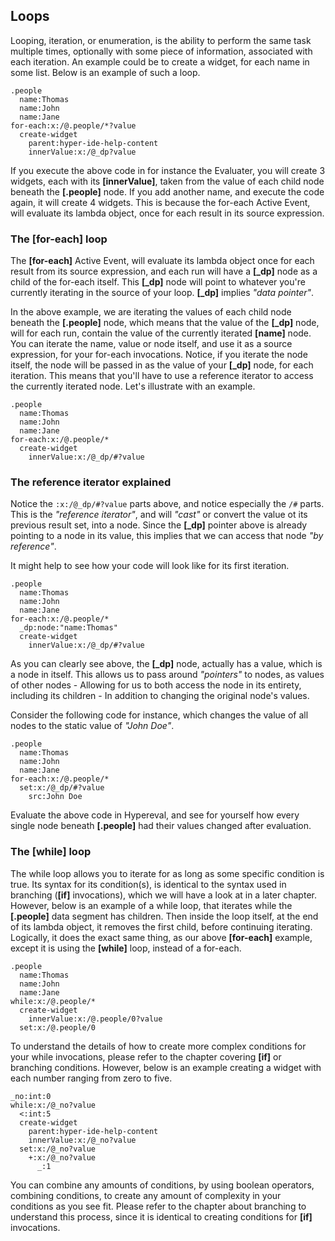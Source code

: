 ## Loops

Looping, iteration, or enumeration, is the ability to perform the same task multiple times, optionally with some piece of information, 
associated with each iteration. An example could be to create a widget, for each name in some list. Below is an example of such a loop.

```hyperlambda-snippet
.people
  name:Thomas
  name:John
  name:Jane
for-each:x:/@.people/*?value
  create-widget
    parent:hyper-ide-help-content
    innerValue:x:/@_dp?value
```

If you execute the above code in for instance the Evaluater, you will create 3 widgets, each with its **[innerValue]**, taken from 
the value of each child node beneath the **[.people]** node. If you add another name, and execute the code again, it will create 4 
widgets. This is because the for-each Active Event, will evaluate its lambda object, once for each result in its source 
expression.

### The [for-each] loop

The **[for-each]** Active Event, will evaluate its lambda object once for each result from its source expression, and each run 
will have a **[\_dp]** node as a child of the for-each itself. This **[\_dp]** node will point to whatever you're currently 
iterating in the source of your loop. **[\_dp]** implies *"data pointer"*.

In the above example, we are iterating the values of each child node beneath the **[.people]** node, which means that the 
value of the **[\_dp]** node, will for each run, contain the value of the currently iterated **[name]** node. You can iterate 
the name, value or node itself, and use it as a source expression, for your for-each invocations. Notice, if you iterate 
the node itself, the node will be passed in as the value of your **[\_dp]** node, for each iteration. This means that you'll 
have to use a reference iterator to access the currently iterated node. Let's illustrate with an example.

```hyperlambda
.people
  name:Thomas
  name:John
  name:Jane
for-each:x:/@.people/*
  create-widget
    innerValue:x:/@_dp/#?value
```

### The reference iterator explained

Notice the `:x:/@_dp/#?value` parts above, and notice especially the `/#` parts. This is the _"reference iterator"_, and will
_"cast"_ or convert the value ot its previous result set, into a node. Since the **[\_dp]** pointer above is already pointing
to a node in its value, this implies that we can access that node _"by reference"_.

It might help to see how your code will look like for its first iteration.

```hyperlambda
.people
  name:Thomas
  name:John
  name:Jane
for-each:x:/@.people/*
  _dp:node:"name:Thomas"
  create-widget
    innerValue:x:/@_dp/#?value
```

As you can clearly see above, the **[\_dp]** node, actually has a value, which is a node in itself. This allows us to pass 
around *"pointers"* to nodes, as values of other nodes - Allowing for us to both access the node in its entirety, including 
its children - In addition to changing the original node's values.

Consider the following code for instance, which changes the value of all nodes to the static value of *"John Doe"*.

```hyperlambda
.people
  name:Thomas
  name:John
  name:Jane
for-each:x:/@.people/*
  set:x:/@_dp/#?value
    src:John Doe
```

Evaluate the above code in Hypereval, and see for yourself how every single node beneath **[.people]** had their values 
changed after evaluation.

### The [while] loop

The while loop allows you to iterate for as long as some specific condition is true. Its syntax for its condition(s), is 
identical to the syntax used in branching (**[if]** invocations), which we will have a look at in a later chapter. However, 
below is an example of a while loop, that iterates while the **[.people]** data segment has children. Then inside the loop 
itself, at the end of its lambda object, it removes the first child, before continuing iterating. Logically, it does the 
exact same thing, as our above **[for-each]** example, except it is using the **[while]** loop, instead of a for-each.

```hyperlambda
.people
  name:Thomas
  name:John
  name:Jane
while:x:/@.people/*
  create-widget
    innerValue:x:/@.people/0?value
  set:x:/@.people/0
```

To understand the details of how to create more complex conditions for your while invocations, please refer to the chapter 
covering **[if]** or branching conditions. However, below is an example creating a widget with each number ranging from 
zero to five.

```hyperlambda-snippet
_no:int:0
while:x:/@_no?value
  <:int:5
  create-widget
    parent:hyper-ide-help-content
    innerValue:x:/@_no?value
  set:x:/@_no?value
    +:x:/@_no?value
      _:1
```

You can combine any amounts of conditions, by using boolean operators, combining conditions, to create any amount of 
complexity in your conditions as you see fit. Please refer to the chapter about branching to understand this process, 
since it is identical to creating conditions for **[if]** invocations.
